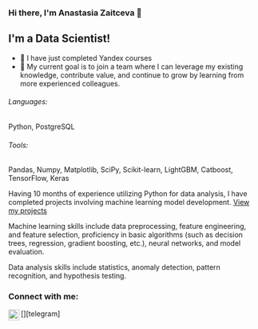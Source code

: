 ### Hi there, I'm Anastasia Zaitceva 👋

## I'm a Data Scientist!
- 🔭 I have just completed Yandex courses
- 🥅 My current goal is to join a team where I can leverage my existing knowledge, contribute value, and continue to grow by learning from more experienced colleagues.

###### Languages:
Python, PostgreSQL

###### Tools: 
Pandas, Numpy, Matplotlib, SciPy, Scikit-learn, LightGBM, Catboost, TensorFlow, Keras

Having 10 months of experience utilizing Python for data analysis, I have completed projects involving machine learning model development. [View my projects](https://github.com/AnastasiaZaitceva/Portfolio)

Machine learning skills include data preprocessing, feature engineering, and feature selection, proficiency in basic algorithms (such as decision trees, regression, gradient boosting, etc.), neural networks, and model evaluation.

Data analysis skills include statistics, anomaly detection, pattern recognition, and hypothesis testing.

### Connect with me: 
[<img align="left" alt="Zaitseva_AA | Telegram" width="22px" src="https://cdn.jsdelivr.net/npm/simple-icons@v3/icons/telegram.svg" />][telegram]




